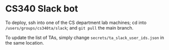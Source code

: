 # CS340 Slack bot

To deploy, ssh into one of the CS department lab machines; cd into `/users/groups/cs340ta/slack`; and `git pull` the main branch.

To update the list of TAs, simply change `secrets/ta_slack_user_ids.json` in the same location.
